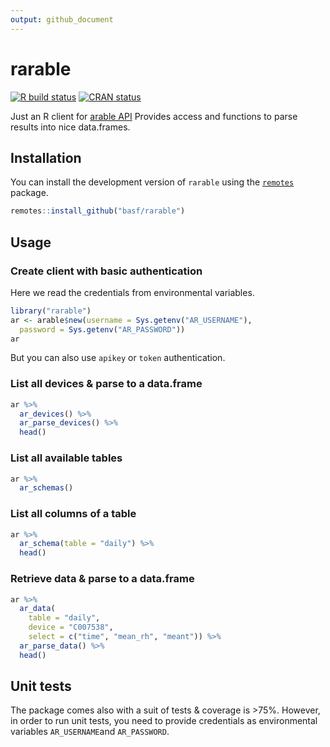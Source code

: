 ```yaml
---
output: github_document
---
```


<!-- README.md is generated from README.Rmd. Please edit that file -->



# rarable

<!-- badges: start -->
[![R build status](https://github.com/basf/rarable/workflows/R-CMD-check/badge.svg)](https://github.com/basf/rarable/actions)
[![CRAN status](https://www.r-pkg.org/badges/version/rarable)](https://CRAN.R-project.org/package=rarable)
<!-- badges: end -->

Just an R client for [arable API](https://api.arable.cloud/api/v2/doc)
Provides access and functions to parse results into nice data.frames.

## Installation

You can install the development version of `rarable` using the [`remotes`](https://remotes.r-lib.org) package.


```r
remotes::install_github("basf/rarable")
```


## Usage

### Create client with basic authentication

Here we read the credentials from environmental variables.


```r
library("rarable")
ar <- arable$new(username = Sys.getenv("AR_USERNAME"),
  password = Sys.getenv("AR_PASSWORD"))
ar
```

But you can also use `apikey` or `token` authentication.

### List all devices & parse to a data.frame


```r
ar %>%
  ar_devices() %>%
  ar_parse_devices() %>%
  head()
```
### List all available tables


```r
ar %>%
  ar_schemas()
```

### List all columns of a table


```r
ar %>%
  ar_schema(table = "daily") %>%
  head()
```


### Retrieve data & parse to a data.frame


```r
ar %>%
  ar_data(
    table = "daily",
    device = "C007538",
    select = c("time", "mean_rh", "meant")) %>%
  ar_parse_data() %>%
  head()
```

## Unit tests

The package comes also with a suit of tests & coverage is >75%.
However, in order to run unit tests, you need to provide credentials as
environmental variables `AR_USERNAME`and `AR_PASSWORD`.
